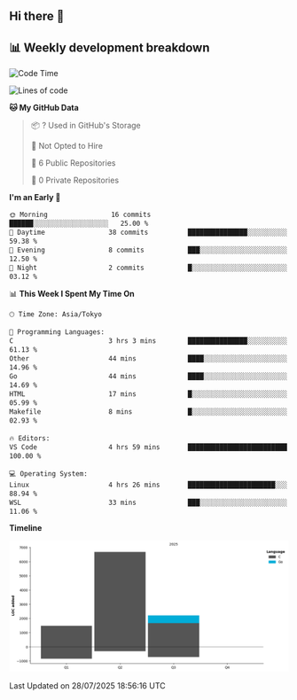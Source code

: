 ## Hi there 👋

<!--
**mandakore/mandakore** is a ✨ _special_ ✨ repository because its `README.md` (this file) appears on your GitHub profile.

Here are some ideas to get you started:

- 🔭 I’m currently working on ...
- 🌱 I’m currently learning ...
- 👯 I’m looking to collaborate on ...
- 🤔 I’m looking for help with ...
- 💬 Ask me about ...
- 📫 How to reach me: ...
- 😄 Pronouns: ...
- ⚡ Fun fact: ...
-->

## 📊 Weekly development breakdown

<!--START_SECTION:waka-->
![Code Time](http://img.shields.io/badge/Code%20Time-98%20hrs%2013%20mins-blue)

![Lines of code](https://img.shields.io/badge/From%20Hello%20World%20I%27ve%20Written-10.4%20thousand%20lines%20of%20code-blue)

**🐱 My GitHub Data** 

> 📦 ? Used in GitHub's Storage 
 > 
> 🚫 Not Opted to Hire
 > 
> 📜 6 Public Repositories 
 > 
> 🔑 0 Private Repositories 
 > 
**I'm an Early 🐤** 

```text
🌞 Morning                16 commits          ██████░░░░░░░░░░░░░░░░░░░   25.00 % 
🌆 Daytime                38 commits          ███████████████░░░░░░░░░░   59.38 % 
🌃 Evening                8 commits           ███░░░░░░░░░░░░░░░░░░░░░░   12.50 % 
🌙 Night                  2 commits           █░░░░░░░░░░░░░░░░░░░░░░░░   03.12 % 
```


📊 **This Week I Spent My Time On** 

```text
🕑︎ Time Zone: Asia/Tokyo

💬 Programming Languages: 
C                        3 hrs 3 mins        ███████████████░░░░░░░░░░   61.13 % 
Other                    44 mins             ████░░░░░░░░░░░░░░░░░░░░░   14.96 % 
Go                       44 mins             ████░░░░░░░░░░░░░░░░░░░░░   14.69 % 
HTML                     17 mins             █░░░░░░░░░░░░░░░░░░░░░░░░   05.99 % 
Makefile                 8 mins              █░░░░░░░░░░░░░░░░░░░░░░░░   02.93 % 

🔥 Editors: 
VS Code                  4 hrs 59 mins       █████████████████████████   100.00 % 

💻 Operating System: 
Linux                    4 hrs 26 mins       ██████████████████████░░░   88.94 % 
WSL                      33 mins             ███░░░░░░░░░░░░░░░░░░░░░░   11.06 % 
```

**Timeline**

![Lines of Code chart](https://raw.githubusercontent.com/mandakore/mandakore/main/assets/bar_graph.png)


 Last Updated on 28/07/2025 18:56:16 UTC
<!--END_SECTION:waka-->

